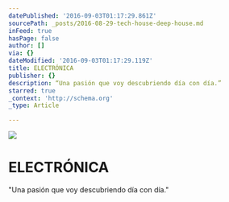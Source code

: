 ```yaml
---
datePublished: '2016-09-03T01:17:29.861Z'
sourcePath: _posts/2016-08-29-tech-house-deep-house.md
inFeed: true
hasPage: false
author: []
via: {}
dateModified: '2016-09-03T01:17:29.119Z'
title: ELECTRÓNICA
publisher: {}
description: “Una pasión que voy descubriendo día con día.”
starred: true
_context: 'http://schema.org'
_type: Article

---
```

![](https://the-grid-user-content.s3-us-west-2.amazonaws.com/fe6fccb4-979b-422a-a81d-fd6729e18bf4.jpg)

# ELECTRÓNICA

"Una pasión que voy descubriendo día con día."